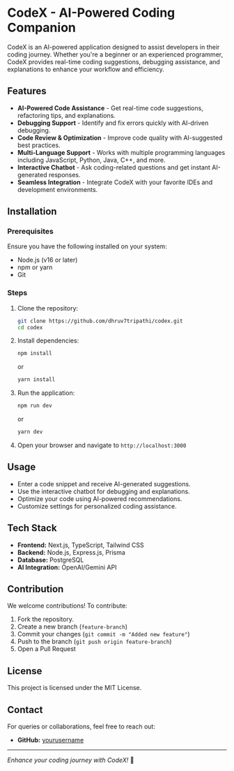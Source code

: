 # CodeX - AI-Powered Coding Companion

CodeX is an AI-powered application designed to assist developers in their coding journey. Whether you're a beginner or an experienced programmer, CodeX provides real-time coding suggestions, debugging assistance, and explanations to enhance your workflow and efficiency.

## Features

- **AI-Powered Code Assistance** - Get real-time code suggestions, refactoring tips, and explanations.
- **Debugging Support** - Identify and fix errors quickly with AI-driven debugging.
- **Code Review & Optimization** - Improve code quality with AI-suggested best practices.
- **Multi-Language Support** - Works with multiple programming languages including JavaScript, Python, Java, C++, and more.
- **Interactive Chatbot** - Ask coding-related questions and get instant AI-generated responses.
- **Seamless Integration** - Integrate CodeX with your favorite IDEs and development environments.

## Installation

### Prerequisites

Ensure you have the following installed on your system:

- Node.js (v16 or later)
- npm or yarn
- Git

### Steps

1. Clone the repository:
   ```bash
   git clone https://github.com/dhruv7tripathi/codex.git
   cd codex
   ```
2. Install dependencies:
   ```bash
   npm install
   ```
   or
   ```bash
   yarn install
   ```
3. Run the application:
   ```bash
   npm run dev
   ```
   or
   ```bash
   yarn dev
   ```
4. Open your browser and navigate to `http://localhost:3000`

## Usage

- Enter a code snippet and receive AI-generated suggestions.
- Use the interactive chatbot for debugging and explanations.
- Optimize your code using AI-powered recommendations.
- Customize settings for personalized coding assistance.

## Tech Stack

- **Frontend:** Next.js, TypeScript, Tailwind CSS
- **Backend:** Node.js, Express.js, Prisma
- **Database:** PostgreSQL
- **AI Integration:** OpenAI/Gemini API

## Contribution

We welcome contributions! To contribute:

1. Fork the repository.
2. Create a new branch (`feature-branch`)
3. Commit your changes (`git commit -m "Added new feature"`)
4. Push to the branch (`git push origin feature-branch`)
5. Open a Pull Request

## License

This project is licensed under the MIT License.

## Contact

For queries or collaborations, feel free to reach out:

- **GitHub:** [yourusername](https://github.com/dhruv7tripathi)

---

_Enhance your coding journey with CodeX!_ 🚀
